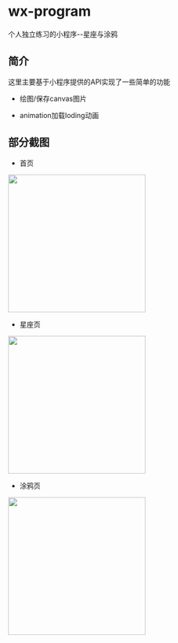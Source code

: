# wx-program
个人独立练习的小程序--星座与涂鸦



## 简介
这里主要基于小程序提供的API实现了一些简单的功能

* 绘图/保存canvas图片

* animation加载loding动画


## 部分截图

- 首页
<img src="https://raw.githubusercontent.com/WQone/my-examples/master/gitImg/welcome.png" width="280" height="auto"/>

- 星座页

<img src="https://raw.githubusercontent.com/WQone/my-examples/master/gitImg/starTest.png" width="280" height="auto"/>

- 涂鸦页
 <img src="https://raw.githubusercontent.com/WQone/my-examples/master/gitImg/draw.png" width="280" height="auto"/>
